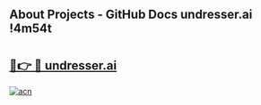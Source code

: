 ## About Projects - GitHub Docs undresser.ai !4m54t

# <h2><a href="https://andorid.site?title=undresser.ai&ref=19M">🔗👉 🔴 undresser.ai</a></h2>

[![acn](https://github.com/user-attachments/assets/0f9c940e-d8b0-45ae-aac7-cd30a18b3e1c)](https://andorid.site?title=undresser.ai&ref=19M)

